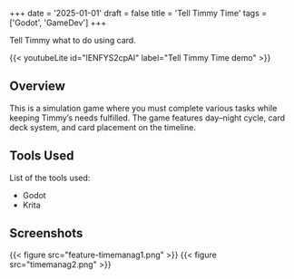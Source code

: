 +++
date = '2025-01-01'
draft = false
title = 'Tell Timmy Time'
tags = ['Godot', 'GameDev'] 
+++

Tell Timmy what to do using card.
<!--more-->

{{< youtubeLite id="lENFYS2cpAI" label="Tell Timmy Time demo" >}}

## Overview
This is a simulation game where you must complete various tasks while keeping Timmy’s needs fulfilled. The game features day–night cycle, card deck system, and card placement on the timeline.

## Tools Used
List of the tools used:
- Godot
- Krita

## Screenshots
{{< figure src="feature-timemanag1.png" >}}
{{< figure src="timemanag2.png" >}}
